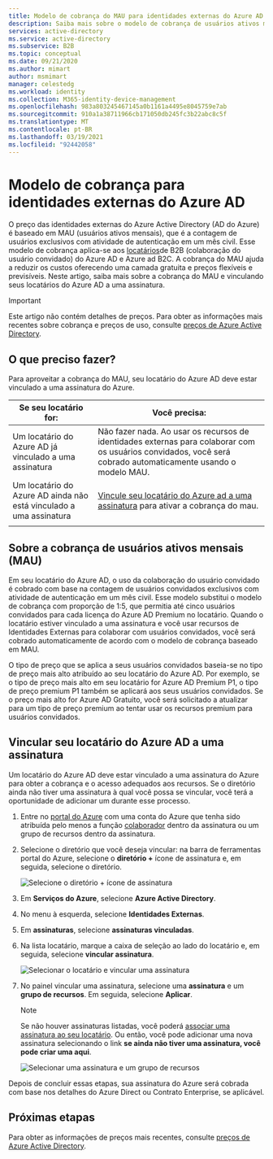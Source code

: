 ```yaml
---
title: Modelo de cobrança do MAU para identidades externas do Azure AD
description: Saiba mais sobre o modelo de cobrança de usuários ativos mensais (MAU) de identidades externas do Azure AD para a B2B (colaboração do usuário convidado) no Azure AD. Saiba como vincular seu locatário do Azure AD a uma assinatura do Azure.
services: active-directory
ms.service: active-directory
ms.subservice: B2B
ms.topic: conceptual
ms.date: 09/21/2020
ms.author: mimart
author: msmimart
manager: celestedg
ms.workload: identity
ms.collection: M365-identity-device-management
ms.openlocfilehash: 983a803245467145a0b1161a4495e8045759e7ab
ms.sourcegitcommit: 910a1a38711966cb171050db245fc3b22abc8c5f
ms.translationtype: MT
ms.contentlocale: pt-BR
ms.lasthandoff: 03/19/2021
ms.locfileid: "92442058"
---
```

# <a name="billing-model-for-azure-ad-external-identities"></a>Modelo de cobrança para identidades externas do Azure AD

O preço das identidades externas do Azure Active Directory (AD do Azure) é baseado em MAU (usuários ativos mensais), que é a contagem de usuários exclusivos com atividade de autenticação em um mês civil. Esse modelo de cobrança aplica-se aos [locatários](../../active-directory-b2c/billing.md)de B2B (colaboração do usuário convidado) do Azure AD e Azure ad B2C. A cobrança do MAU ajuda a reduzir os custos oferecendo uma camada gratuita e preços flexíveis e previsíveis. Neste artigo, saiba mais sobre a cobrança do MAU e vinculando seus locatários do Azure AD a uma assinatura.

> [!IMPORTANT]
> Este artigo não contém detalhes de preços. Para obter as informações mais recentes sobre cobrança e preços de uso, consulte [preços de Azure Active Directory](https://azure.microsoft.com/pricing/details/active-directory/).

## <a name="what-do-i-need-to-do"></a>O que preciso fazer?

Para aproveitar a cobrança do MAU, seu locatário do Azure AD deve estar vinculado a uma assinatura do Azure.

|Se seu locatário for:  |Você precisa:  |
|---------|---------|
| Um locatário do Azure AD já vinculado a uma assinatura     | Não fazer nada. Ao usar os recursos de identidades externas para colaborar com os usuários convidados, você será cobrado automaticamente usando o modelo MAU.        |
| Um locatário do Azure AD ainda não está vinculado a uma assinatura     | [Vincule seu locatário do Azure ad a uma assinatura](#link-your-azure-ad-tenant-to-a-subscription) para ativar a cobrança do mau.        |
|  |  |

## <a name="about-monthly-active-users-mau-billing"></a>Sobre a cobrança de usuários ativos mensais (MAU)

Em seu locatário do Azure AD, o uso da colaboração do usuário convidado é cobrado com base na contagem de usuários convidados exclusivos com atividade de autenticação em um mês civil. Esse modelo substitui o modelo de cobrança com proporção de 1:5, que permitia até cinco usuários convidados para cada licença do Azure AD Premium no locatário. Quando o locatário estiver vinculado a uma assinatura e você usar recursos de Identidades Externas para colaborar com usuários convidados, você será cobrado automaticamente de acordo com o modelo de cobrança baseado em MAU.
  
O tipo de preço que se aplica a seus usuários convidados baseia-se no tipo de preço mais alto atribuído ao seu locatário do Azure AD. Por exemplo, se o tipo de preço mais alto em seu locatário for Azure AD Premium P1, o tipo de preço premium P1 também se aplicará aos seus usuários convidados. Se o preço mais alto for Azure AD Gratuito, você será solicitado a atualizar para um tipo de preço premium ao tentar usar os recursos premium para usuários convidados.

## <a name="link-your-azure-ad-tenant-to-a-subscription"></a>Vincular seu locatário do Azure AD a uma assinatura

Um locatário do Azure AD deve estar vinculado a uma assinatura do Azure para obter a cobrança e o acesso adequados aos recursos. Se o diretório ainda não tiver uma assinatura à qual você possa se vincular, você terá a oportunidade de adicionar um durante esse processo.

1. Entre no [portal do Azure](https://portal.azure.com/) com uma conta do Azure que tenha sido atribuída pelo menos a função [colaborador](../../role-based-access-control/built-in-roles.md) dentro da assinatura ou um grupo de recursos dentro da assinatura.

2. Selecione o diretório que você deseja vincular: na barra de ferramentas portal do Azure, selecione o **diretório +** ícone de assinatura e, em seguida, selecione o diretório.

    ![Selecione o diretório + ícone de assinatura](media/external-identities-pricing/portal-mau-pick-directory.png)

3. Em **Serviços do Azure**, selecione **Azure Active Directory**.

4. No menu à esquerda, selecione **Identidades Externas**.

5. Em **assinaturas**, selecione **assinaturas vinculadas**.

6. Na lista locatário, marque a caixa de seleção ao lado do locatário e, em seguida, selecione **vincular assinatura**.

    ![Selecionar o locatário e vincular uma assinatura](media/external-identities-pricing/linked-subscriptions.png)

7. No painel vincular uma assinatura, selecione uma **assinatura** e um **grupo de recursos**. Em seguida, selecione **Aplicar**.

   > [!NOTE]
   > Se não houver assinaturas listadas, você poderá [associar uma assinatura ao seu locatário](../fundamentals/active-directory-how-subscriptions-associated-directory.md). Ou então, você pode adicionar uma nova assinatura selecionando o link **se ainda não tiver uma assinatura, você pode criar uma aqui**.

    ![Selecionar uma assinatura e um grupo de recursos](media/external-identities-pricing/link-subscription-resource.png)

Depois de concluir essas etapas, sua assinatura do Azure será cobrada com base nos detalhes do Azure Direct ou Contrato Enterprise, se aplicável.

## <a name="next-steps"></a>Próximas etapas

Para obter as informações de preços mais recentes, consulte [preços de Azure Active Directory](https://azure.microsoft.com/pricing/details/active-directory/).